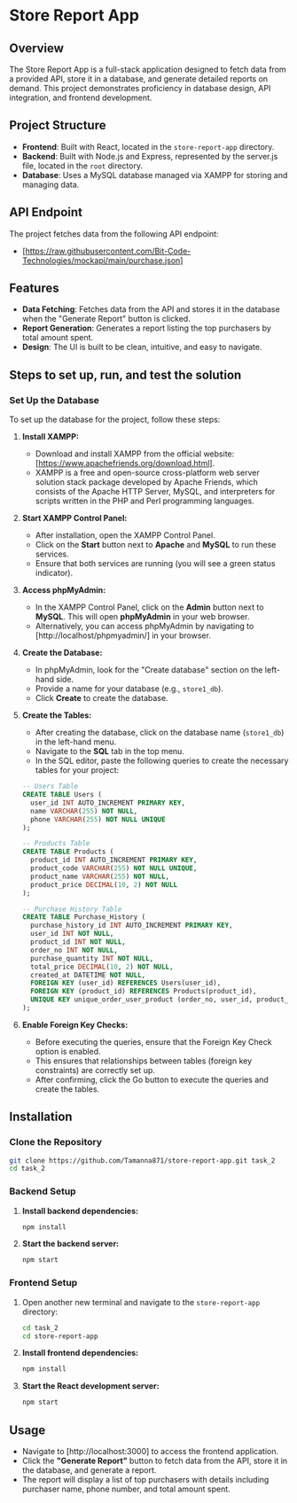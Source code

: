 
# Store Report App

## Overview

The Store Report App is a full-stack application designed to fetch data from a provided API, store it in a database, and generate detailed reports on demand. This project demonstrates proficiency in database design, API integration, and frontend development.

## Project Structure

- **Frontend**: Built with React, located in the `store-report-app` directory.
- **Backend**: Built with Node.js and Express, represented by the server.js file, located in the `root` directory.
- **Database**: Uses a MySQL database managed via XAMPP for storing and managing data.

## API Endpoint

The project fetches data from the following API endpoint:

- [https://raw.githubusercontent.com/Bit-Code-Technologies/mockapi/main/purchase.json]

## Features

- **Data Fetching**: Fetches data from the API and stores it in the database when the "Generate Report" button is clicked.
- **Report Generation**: Generates a report listing the top purchasers by total amount spent.
- **Design**: The UI is built to be clean, intuitive, and easy to navigate.

## Steps to set up, run, and test the solution

### Set Up the Database

To set up the database for the project, follow these steps:

1. **Install XAMPP:**
   - Download and install XAMPP from the official website: [https://www.apachefriends.org/download.html].
   - XAMPP is a free and open-source cross-platform web server solution stack package developed by Apache Friends, which consists of the Apache HTTP Server, MySQL, and interpreters for scripts written in the PHP and Perl programming languages.

2. **Start XAMPP Control Panel:**
   - After installation, open the XAMPP Control Panel.
   - Click on the **Start** button next to **Apache** and **MySQL** to run these services.
   - Ensure that both services are running (you will see a green status indicator).

3. **Access phpMyAdmin:**
   - In the XAMPP Control Panel, click on the **Admin** button next to **MySQL**. This will open **phpMyAdmin** in your web browser.
   - Alternatively, you can access phpMyAdmin by navigating to [http://localhost/phpmyadmin/] in your browser.

4. **Create the Database:**
   - In phpMyAdmin, look for the "Create database" section on the left-hand side.
   - Provide a name for your database (e.g., `store1_db`).
   - Click **Create** to create the database.

5. **Create the Tables:**
   - After creating the database, click on the database name (`store1_db`) in the left-hand menu.
   - Navigate to the **SQL** tab in the top menu.
   - In the SQL editor, paste the following queries to create the necessary tables for your project:

   ```sql
   -- Users Table
   CREATE TABLE Users (
     user_id INT AUTO_INCREMENT PRIMARY KEY,
     name VARCHAR(255) NOT NULL,
     phone VARCHAR(255) NOT NULL UNIQUE
   );

   -- Products Table
   CREATE TABLE Products (
     product_id INT AUTO_INCREMENT PRIMARY KEY,
     product_code VARCHAR(255) NOT NULL UNIQUE,
     product_name VARCHAR(255) NOT NULL,
     product_price DECIMAL(10, 2) NOT NULL
   );

   -- Purchase History Table
   CREATE TABLE Purchase_History (
     purchase_history_id INT AUTO_INCREMENT PRIMARY KEY,
     user_id INT NOT NULL,
     product_id INT NOT NULL,
     order_no INT NOT NULL,
     purchase_quantity INT NOT NULL,
     total_price DECIMAL(10, 2) NOT NULL,
     created_at DATETIME NOT NULL,
     FOREIGN KEY (user_id) REFERENCES Users(user_id),
     FOREIGN KEY (product_id) REFERENCES Products(product_id),
     UNIQUE KEY unique_order_user_product (order_no, user_id, product_id, created_at)
   );

6. **Enable Foreign Key Checks:**

   - Before executing the queries, ensure that the Foreign Key Check option is enabled.
   - This ensures that relationships between tables (foreign key constraints) are correctly set up.
   - After confirming, click the Go button to execute the queries and create the tables.

## Installation

### Clone the Repository

```bash
git clone https://github.com/Tamanna871/store-report-app.git task_2
cd task_2
```

### Backend Setup

1. **Install backend dependencies:**

   ```bash
   npm install
   ```

2. **Start the backend server:**

   ```bash
   npm start
   ```

### Frontend Setup

1. Open another new terminal and navigate to the `store-report-app` directory:

   ```bash
   cd task_2
   cd store-report-app
   ```

2. **Install frontend dependencies:**

   ```bash
   npm install
   ```

3. **Start the React development server:**

   ```bash
   npm start
   ```

## Usage

- Navigate to [http://localhost:3000] to access the frontend application.
- Click the **"Generate Report"** button to fetch data from the API, store it in the database, and generate a report.
- The report will display a list of top purchasers with details including purchaser name, phone number, and total amount spent.
